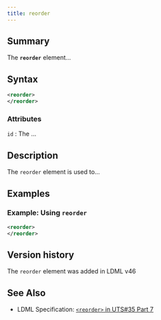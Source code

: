 ```yaml
---
title: reorder
---
```


## Summary

The **`reorder`** element…

## Syntax

```xml
<reorder>
</reorder>
```

### Attributes

`id` :   The …

## Description

The `reorder` element is used to…

## Examples

### Example: Using `reorder`

```xml
<reorder>
</reorder>
```

## Version history

The `reorder` element was added in LDML v46

<!-- ## See also

- … -->

## See Also

- LDML Specification: [`<reorder>` in UTS#35 Part 7][tr35-element-reorder]

[tr35-element-reorder]:
    https://www.unicode.org/reports/tr35/tr35-keyboards.html#element-reorder

